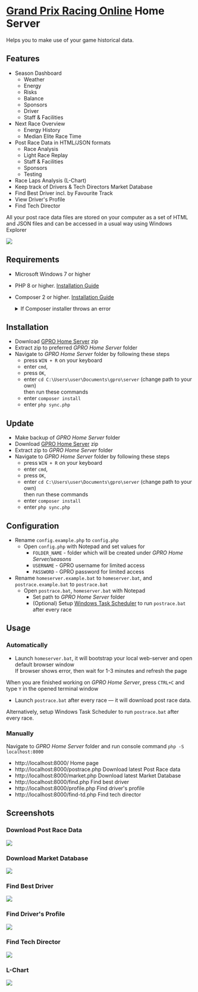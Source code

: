 # [Grand Prix Racing Online](https://www.gpro.net) Home Server

Helps you to make use of your game historical data.

## Features
- Season Dashboard
  - Weather 
  - Energy
  - Risks
  - Balance
  - Sponsors
  - Driver
  - Staff & Facilities 
- Next Race Overview
  - Energy History
  - Median Elite Race Time
- Post Race Data in HTML/JSON formats
  - Race Analysis
  - Light Race Replay
  - Staff & Facilities
  - Sponsors
  - Testing
- Race Laps Analysis (L-Chart)
- Keep track of Drivers & Tech Directors Market Database
- Find Best Driver incl. by Favourite Track
- View Driver's Profile
- Find Tech Director

All your post race data files are stored on your computer as a set of HTML and JSON files
and can be accessed in a usual way using Windows Explorer

![](screenshots/explorer.png)

## Requirements
- Microsoft Windows 7 or higher
- PHP 8 or higher. [Installation Guide](https://docs.google.com/document/d/1gE-fRv-ntlaiOILRcvGxTwULfOTe06qY4EOy9cFphbE/edit?usp=sharing)
- Composer 2 or higher. [Installation Guide](https://getcomposer.org/doc/00-intro.md#installation-windows)  
  <details>
    
    <summary>If Composer installer throws an error</summary>
    
    `extension_dir` value is incorrect or a dll does not exist, then look at section `Program Output`, locate name of dynamic library causing the issue 
    (e.g. `pdo_firebird`), open `php.ini` with Notepad, place `;` semicolon before `extension=pdo_firebird` (replace with library name causing the issue) 
    so that it becomes `;extension=pdo_firebird`, save changes, and try to install Composer once again
  
  </details>

## Installation
- Download [GPRO Home Server](https://github.com/farkhad/gpro/archive/refs/heads/main.zip) zip
- Extract zip to preferred *GPRO Home Server* folder
- Navigate to *GPRO Home Server* folder by following these steps
  - press `WIN + R` on your keyboard
  - enter `cmd`,
  - press `OK`,
  - enter `cd C:\Users\user\Documents\gpro\server` (change path to your own)  
  then run these commands
  - enter `composer install` 
  - enter `php sync.php`

## Update
- Make backup of *GPRO Home Server* folder
- Download [GPRO Home Server](https://github.com/farkhad/gpro/archive/refs/heads/main.zip) zip
- Extract zip to *GPRO Home Server* folder
- Navigate to *GPRO Home Server* folder by following these steps
  - press `WIN + R` on your keyboard
  - enter `cmd`,
  - press `OK`,
  - enter `cd C:\Users\user\Documents\gpro\server` (change path to your own)  
  then run these commands
  - enter `composer install` 
  - enter `php sync.php`

## Configuration
- Rename `config.example.php` to `config.php`
  - Open `config.php` with Notepad and set values for
    - `FOLDER_NAME` - folder which will be created under *GPRO Home Server/seasons*
    - `USERNAME` - GPRO username for limited access
    - `PASSWORD` - GPRO password for limited access
- Rename `homeserver.example.bat` to `homeserver.bat`, and `postrace.example.bat` to `postrace.bat`
  - Open `postrace.bat`, `homeserver.bat` with Notepad
    - Set path to *GPRO Home Server* folder
    - (Optional) Setup [Windows Task Scheduler](https://en.wikipedia.org/wiki/Windows_Task_Scheduler) to run `postrace.bat` after every race

## Usage
### Automatically
- Launch `homeserver.bat`, it will bootstrap your local web-server and open default browser window  
If browser shows error, then wait for 1-3 minutes and refresh the page

When you are finished working on *GPRO Home Server*, press `CTRL+C` and type `Y` in the opened terminal window
- Launch `postrace.bat` after every race &mdash; it will download post race data. 

Alternatively, setup Windows Task Scheduler to run `postrace.bat` after every race.

### Manually
Navigate to *GPRO Home Server* folder and run console command `php -S localhost:8000`
- http://localhost:8000/ Home page
- http://localhost:8000/postrace.php Download latest Post Race data
- http://localhost:8000/market.php Download latest Market Database
- http://localhost:8000/find.php Find best driver
- http://localhost:8000/profile.php Find driver's profile
- http://localhost:8000/find-td.php Find tech director

## Screenshots
### Download Post Race Data
![](screenshots/postrace.png)
### Download Market Database
![](screenshots/market.png)
### Find Best Driver
![](screenshots/find.png)
### Find Driver's Profile
![](screenshots/profile.png)
### Find Tech Director
![](screenshots/find-td.png)
### L-Chart
![](screenshots/lchart.png)
